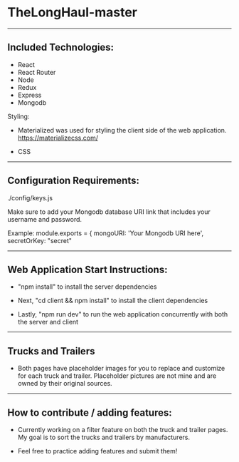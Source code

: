 # TheLongHaul-master
-----------------------------------------------------------------------------------------

## Included Technologies:
- React
- React Router
- Node
- Redux
- Express
- Mongodb

Styling:
- Materialized was used for styling the client side of the web application.
https://materializecss.com/

- CSS


-----------------------------------------------------------------------------------------
## Configuration Requirements:

./config/keys.js

Make sure to add your Mongodb database URI link that includes your username and password.

Example:
module.exports = {
  mongoURI: 'Your Mongodb URI here',
  secretOrKey: "secret"

------------------------------------------------------------------------------------------
## Web Application Start Instructions:

- "npm install" to install the server dependencies

- Next, "cd client && npm install" to install the client dependencies

- Lastly, "npm run dev" to run the web application concurrently with both the server and client

-------------------------------------------------------------------------------------------
## Trucks and Trailers

- Both pages have placeholder images for you to replace and customize for each truck and trailer.
Placeholder pictures are not mine and are owned by their original sources.
-------------------------------------------------------------------------------------------
## How to contribute / adding features:

- Currently working on a filter feature on both the truck and trailer pages. My goal is to sort the trucks and trailers by manufacturers.

- Feel free to practice adding features and submit them!
